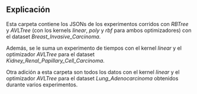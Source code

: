 ## Explicación

Esta carpeta contiene los JSONs de los experimentos corridos con _RBTree_ y _AVLTree_ (con los kernels _linear_, _poly_ y _rbf_ para ambos optimizadores) con el dataset _Breast_Invasive_Carcinoma_.

Además, se le suma un experimento de tiempos con el kernel _linear_ y el optimizador _AVLTree_ para el dataset _Kidney_Renal_Papillary_Cell_Carcinoma_.

Otra adición a esta carpeta son todos los datos con el kernel _linear_ y el optimizador _AVLTree_ para el dataset _Lung_Adenocarcinoma_ obtenidos durante varios experimentos.
